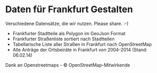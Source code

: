 Daten für Frankfurt Gestalten
====

Verschiedene Datensätze, die wir nutzen. Please share. :-)

- Frankfurter Stadtteile als Polygon im GeoJson Format
- Frankfurter Straßenliste sortiert nach Stadtteilen
- Tabellarische Liste aller Straßen in Frankfurt nach OpenStreetMap
- Alle Anträge der Ortsbeiräte in Frankfurt von 2004-2014 (Stand: 06.02.14)

Dank an Openstreetmaps - © OpenStreetMap-Mitwirkende